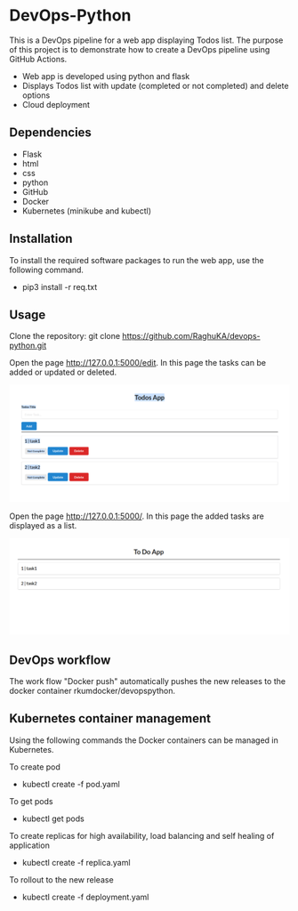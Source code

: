 
# DevOps-Python

This is a DevOps pipeline for a web app displaying Todos list. The purpose of this project is to demonstrate how to create a DevOps pipeline using GitHub Actions.

*	Web app is developed using python and flask 
* Displays Todos list with update (completed or not completed) and delete options 
*	Cloud deployment 
​
## Dependencies

+ Flask
+ html
+ css
+ python
+ GitHub
+ Docker
+ Kubernetes (minikube and kubectl)

## Installation

To install the required software packages to run the web app, use the following command.
* pip3 install -r req.txt

## Usage

Clone the repository:
	git clone https://github.com/RaghuKA/devops-python.git

Open the page http://127.0.0.1:5000/edit. In this page the tasks can be added or updated or deleted.
<p align="center">
  <img src="EditPage.png">
</p>

Open the page http://127.0.0.1:5000/. In this page the added tasks are displayed as a list.
<p align="center">
  <img src="ListPage.png">
</p>

## DevOps workflow

The work flow "Docker push" automatically pushes the new releases to the docker container rkumdocker/devopspython.

## Kubernetes container management

Using the following commands the Docker containers can be managed in Kubernetes.

To create pod
* kubectl create -f pod.yaml


To get pods
* kubectl get pods


To create replicas for high availability, load balancing and self healing of application
* kubectl create -f replica.yaml


To rollout to the new release
* kubectl create -f deployment.yaml